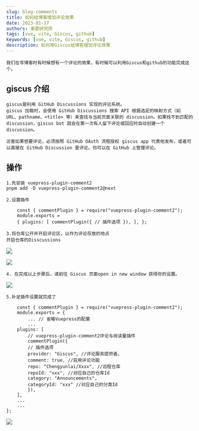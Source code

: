 ```yaml
---
slug: blog-comments
title: 如何给博客增加评论效果
date: 2023-01-17
authors: 東雲研究所
tags: [vue, vite, Giscus, github]
keywords: [vue, vite, Giscus, github]
description: 如何用Giscus给博客增加评论效果
---
```


    我们在写博客时有时候想有一个评论的效果，有时候可以利用Giscus和github的功能完成这个。

## giscus 介绍

    giscus是利用 GitHub Discussions 实现的评论系统。
    giscus 加载时，会使用 GitHub Discussions 搜索 API 根据选定的映射方式（如 URL、pathname、<title> 等）来查找与当前页面关联的 discussion。如果找不到匹配的 discussion，giscus bot 就会在第一次有人留下评论或回应时自动创建一个 discussion。

    访客如果想要评论，必须按照 GitHub OAuth 流程授权 giscus app 代表他发布，或者可以直接在 GitHub Discussion 里评论。你可以在 GitHub 上管理评论。

## 操作

    1.先安装 vuepress-plugin-comment2
    pnpm add -D vuepress-plugin-comment2@next

    2.设置插件

```Vue title='.vuepress/config.js'
    const { commentPlugin } = require("vuepress-plugin-comment2");
    module.exports =
    { plugins: [ commentPlugin({ // 插件选项 }), ], };

```

    3.将仓库公开并开启评论区，以作为评论存放的地点
    开启仓库的Disscussions

![](https://img.xxsoftware.top/github_setting.png)

![](https://img.xxsoftware.top/github_discussions.png)

    4. 在完成以上步骤后，请前往 Giscus 页面open in new window 获得你的设置。

![](https://img.xxsoftware.top/giscus.png)

    5.补足插件设置就完成了

```Vue title='.vuepress/config.js'
    const { commentPlugin } = require("vuepress-plugin-comment2");
    module.exports = {
        ... // 省略Vuepress的配置
        ...
    plugins: [
        // vuepress-plugin-comment2评论与阅读量插件
        commentPlugin({
        // 插件选项
        provider: "Giscus", //评论服务提供者。
        comment: true, //启用评论功能
        repo: "Chengyunlai/Xxxx", //远程仓库
        repoId: "xxx", //对应自己的仓库Id
        category: "Announcements",
        categoryId: "xxx" //对应自己的分类Id
        }),
    ],
    ...
    ...
};
```

![](https://img.xxsoftware.top/blog_comments.png)

